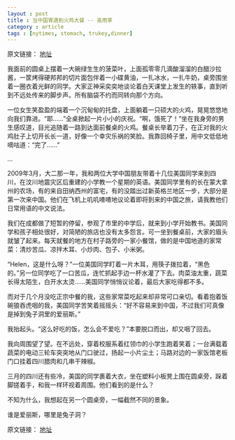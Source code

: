 ```yaml
---
layout : post
title : 当中国胃遇到火鸡大餐 -- 高雨莘
category : article
tags : [nytimes, stomach, trukey,dinner]
---
```


原文链接： [地址](http://cn.nytimes.com/article/education/2012/11/24/cc24highschool/)

我面前的圆桌上摆着一大碗绿生生的菠菜叶，上面孤零零几滴酸溜溜的白醋沙拉酱，一筐烤得硬邦邦的切片面包伴着一小碟黄油，一扎冰水，一扎牛奶，桌旁围坐着一圈衣着光鲜的同学。大家正神采奕奕地谈论着白天课堂上发生的轶事，直到听到不远处传来的脚步声。所有脑袋不约而同转向那个方向。

一位女生笑盈盈的端着一个沉甸甸的托盘，上面躺着一只硕大的火鸡，晃晃悠悠地向我们靠进。“耶……”全桌掀起一片小小的庆祝。“啊，饿死了！”坐在我身旁的男生感叹道，目光追随着一路到达面前餐桌的火鸡。餐桌长举着刀子，在正对我的火鸡肚子上切开长长一道，好像一个幸灾乐祸的笑脸。我靠回椅子里，用中文低低地嘀咕道：“完了……”

…

2009年3月，大二那一年，我和两位大学中国朋友带着十几位美国同学来到四川，在汶川地震灾区后重建的小学教一个星期的英语。美国同学里有的长在蒙大拿州的农场，有的来自田纳西州的富宅，有的没踏出过新英格兰地区一步，大部分是第一次来中国。他们在飞机上叽叽喳喳地议论着即将到来的中国之旅，请我教他们日常用语的中文说法。

我们在成都做了短暂的停留，参观了市里的中学后，就来到小学开始教书。美国同学和孩子相处很好，对简陋的旅店也没有太多怨言。可一坐到餐桌前，大家的眉头就皱了起来。每天就餐的地方在村子路旁的一家小餐馆，做的是中国地道的家常菜：清炒苦瓜、凉拌木耳、小炒肉、包子、小米粥。

“Helen，这是什么呀？”一位美国同学盯着一片木耳，用筷子拨拉着，“黑色的。”另一位同学吃了一口苦瓜，连忙抓起手边一杯水灌了下去。肉菜油太重，蔬菜长得太陌生，白开水太烫……美国同学悄悄议论着，最后大家吃得都不多。

而对于几个月没吃正宗中餐的我，这些家常菜吃起来却非常可口亲切。看着抱着饭碗狼吞虎咽的我，美国同学苦笑着摇摇头：“好不容易来到中国，不过我们可真像是掉到兔子洞里的爱丽斯。”

我抬起头。“这么好吃的饭，怎么会不爱吃？”本要脱口而出，却又咽了回去。

我向周围望了望。在不远处，穿着校服系着红领巾的小学生跑着笑着；一台满载着蔬菜的电动三轮车突突地从门口驶过，扬起一小片尘土；马路对边的一家饭馆老板门口挂着四川腊肉和几串干辣椒。

三月的四川还有些冷，美国的同学裹着大衣，坐在塑料小板凳上围在圆桌旁，跺着脚搓着手，和我一样环视着周围。他们看到的是什么？

不知为什么，我想起在另一个圆桌旁，一幅截然不同的景象。

谁是爱丽斯，哪里是兔子洞？

原文链接： [地址](http://cn.nytimes.com/article/education/2012/11/24/cc24highschool/)